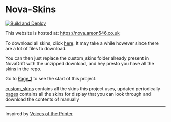 # Nova-Skins

[![Build and Deploy](https://github.com/areon546/nova-skins/actions/workflows/gh-pages.yml/badge.svg)](https://github.com/areon546/nova-skins/actions/workflows/gh-pages.yml)

This website is hosted at: <https://nova.areon546.co.uk>

To download all skins, click [here](https://github.com/areon546/NovaDriftSkins/raw/main/media/custom_skins.zip). It may take a while however since there are a lot of files to download.

You can then just replace the custom_skins folder already present in NovaDrift with the unzipped download, and hey presto you have all the skins in the repo.

Go to [Page_1](www/contents/pages/Page_1.md) to see the start of this project.

[custom_skins](./media/custom_skins) contains all the skins this project uses, updated periodically
[pages](pages) contains all the skins for display that you can look through and download the contents of manually

---
Inspired by [Voices of the Printer](https://github.com/madrod228/voicesoftheprinter)
